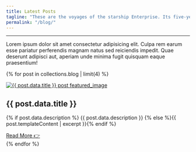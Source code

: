 ```yaml
---
title: Latest Posts
tagline: "These are the voyages of the starship Enterprise. Its five-year mission: to explore strange new worlds, to seek out new life and new civilizations, to boldly go where no man has gone before."
permalink: "/blog/"
---
```


<hr>

Lorem ipsum dolor sit amet consectetur adipisicing elit. Culpa rem earum esse pariatur perferendis magnam natus sed reiciendis impedit. Quae deserunt adipisci aut, aperiam unde minima fugit quisquam eaque praesentium!

{% for post in collections.blog | limit(4) %}

<article>
  <a href="{{ post.url }}">
    <img class="featured__image" src="{{ post.data.featured_image | default('/assets/images/testing.jpg', true) }}" alt="{{ post.data.title }} post featured_image">
  </a>
  <h2>{{ post.data.title }}</h2>
  <p>{% if post.data.description %}
      {{ post.data.description }}
      {% else %}{{ post.templateContent | excerpt }}{% endif %}</p>
  <footer>
    <a href="{{ post.url }}" role="button" aria-label="Read More about {{ post.data.title }}">Read More‍ 👉</a>
  </footer>
</article>
{% endfor %}
